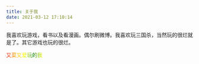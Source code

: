 ```yaml
---
title: 关于我
date: 2021-03-12 17:10:14
---
```


我喜欢玩游戏，看书以及看漫画。偶尔刷微博。我喜欢玩三国杀，当然玩的很烂就是了。其它游戏也玩的很烂。

<div style="background-image: linear-gradient(to right, red, orange, yellow, green, yellow, orange, red, orange, yellow, green, yellow, orange, red);-webkit-background-clip: text;      
            animation: move 5s infinite;color: transparent;width: 300px">又菜又爱玩的我</div> <style>    @keyframes move {0% {background-position: 0 0;}100% {background-position: -300px 0;}}</style>     